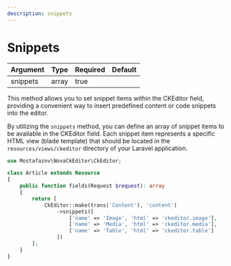 ```yaml
---
description: snippets
---
```


# Snippets

<table><thead><tr><th>Argument</th><th>Type</th><th data-type="checkbox">Required</th><th>Default</th></tr></thead><tbody><tr><td>snippets</td><td>array</td><td>true</td><td></td></tr></tbody></table>

This method allows you to set snippet items within the CKEditor field, providing a convenient way to insert predefined content or code snippets into the editor.

By utilizing the `snippets` method, you can define an array of snippet items to be available in the CKEditor field. Each snippet item represents a specific HTML view (blade template) that should be located in the `resources/views/ckeditor` directory of your Laravel application.



```php
use Mostafaznv\NovaCkEditor\CkEditor;

class Article extends Resource
{
    public function fields(Request $request): array
    {
        return [
            CkEditor::make(trans('Content'), 'content')
                ->snippets([
                    ['name' => 'Image', 'html' => 'ckeditor.image'],
                    ['name' => 'Media', 'html' => 'ckeditor.media'],
                    ['name' => 'Table', 'html' => 'ckeditor.table']
                ])
        ];
    }
}
```



